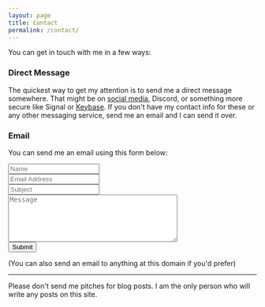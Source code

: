 ```yaml
---
layout: page
title: Contact
permalink: /contact/
---
```

<script src="https://www.google.com/recaptcha/api.js" async defer></script>
 <script>
   function onSubmit(token) {
     document.getElementById("contact-form").submit();
   }
 </script>

You can get in touch with me in a few ways:

### Direct Message

The quickest way to get my attention is to send me a direct message somewhere. That might be
on [social media](https://snailedit.social/@zmk), Discord, or something more secure like Signal or [<i class="fa fa-key"></i> Keybase](https://keybase.io/zmknox). If you don't have my contact info for these or any other messaging service, send me an email and I can send it over.

### Email

You can send me an email using this form below:

<form id="contact-form" action="https://formspree.io/f/mdopzrrg" method="POST">
    <div class="form-group row">
        <div class=" col-sm-6 mb-3">
            <input class="form-control form-control-lg contact-form" type="text" name="name" placeholder="Name">
        </div>
        <div class="col-sm-6 mb-3">
            <input class="form-control form-control-lg contact-form" type="email" name="_replyto" placeholder="Email Address">
        </div>
    </div>
    <div class="form-group row mb-3">
      <div class="col">
        <input class="form-control form-control-lg contact-form" type="text" name="_subject" placeholder="Subject">
      </div>
    </div>
    <div class="form-group row mb-3">
      <div class="col">
        <textarea class="form-control contact-form" name="message" placeholder="Message" cols="40" rows="6"></textarea>
      </div>
    </div>
    <div class="form-group row">
      <div class="col">
        <button id="submit-button" class="g-recaptcha btn btn-primary btn-lg" 
        data-sitekey="6LflGvAZAAAAAEjM45Q2MVAWdC1TFlRevZLqDwWt" 
        data-callback='onSubmit' 
        data-action='submit'>Submit</button>
      </div>
    </div>
</form>

(You can also send an email to anything at this domain if you'd prefer)

----------

Please don't send me pitches for blog posts. I am the only person who will write any posts on this site.
